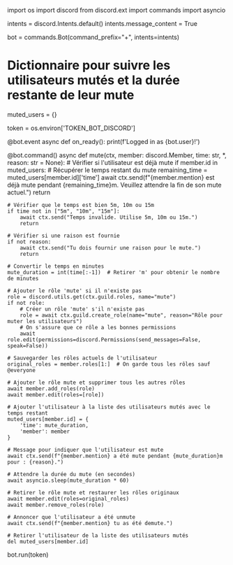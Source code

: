 import os
import discord
from discord.ext import commands
import asyncio

intents = discord.Intents.default()
intents.message_content = True

bot = commands.Bot(command_prefix="+", intents=intents)

# Dictionnaire pour suivre les utilisateurs mutés et la durée restante de leur mute
muted_users = {}

token = os.environ['TOKEN_BOT_DISCORD']

@bot.event
async def on_ready():
    print(f'Logged in as {bot.user}!')

@bot.command()
async def mute(ctx, member: discord.Member, time: str, *, reason: str = None):
    # Vérifier si l'utilisateur est déjà mute
    if member.id in muted_users:
        # Récupérer le temps restant du mute
        remaining_time = muted_users[member.id]['time']
        await ctx.send(f"{member.mention} est déjà mute pendant {remaining_time}m. Veuillez attendre la fin de son mute actuel.")
        return

    # Vérifier que le temps est bien 5m, 10m ou 15m
    if time not in ["5m", "10m", "15m"]:
        await ctx.send("Temps invalide. Utilise 5m, 10m ou 15m.")
        return

    # Vérifier si une raison est fournie
    if not reason:
        await ctx.send("Tu dois fournir une raison pour le mute.")
        return

    # Convertir le temps en minutes
    mute_duration = int(time[:-1])  # Retirer 'm' pour obtenir le nombre de minutes

    # Ajouter le rôle 'mute' si il n'existe pas
    role = discord.utils.get(ctx.guild.roles, name="mute")
    if not role:
        # Créer un rôle 'mute' s'il n'existe pas
        role = await ctx.guild.create_role(name="mute", reason="Rôle pour muter les utilisateurs")
        # On s'assure que ce rôle a les bonnes permissions
        await role.edit(permissions=discord.Permissions(send_messages=False, speak=False))

    # Sauvegarder les rôles actuels de l'utilisateur
    original_roles = member.roles[1:]  # On garde tous les rôles sauf @everyone

    # Ajouter le rôle mute et supprimer tous les autres rôles
    await member.add_roles(role)
    await member.edit(roles=[role])

    # Ajouter l'utilisateur à la liste des utilisateurs mutés avec le temps restant
    muted_users[member.id] = {
        'time': mute_duration,
        'member': member
    }

    # Message pour indiquer que l'utilisateur est mute
    await ctx.send(f"{member.mention} a été mute pendant {mute_duration}m pour : {reason}.")

    # Attendre la durée du mute (en secondes)
    await asyncio.sleep(mute_duration * 60)

    # Retirer le rôle mute et restaurer les rôles originaux
    await member.edit(roles=original_roles)
    await member.remove_roles(role)

    # Annoncer que l'utilisateur a été unmute
    await ctx.send(f"{member.mention} tu as été demute.")

    # Retirer l'utilisateur de la liste des utilisateurs mutés
    del muted_users[member.id]

bot.run(token)
